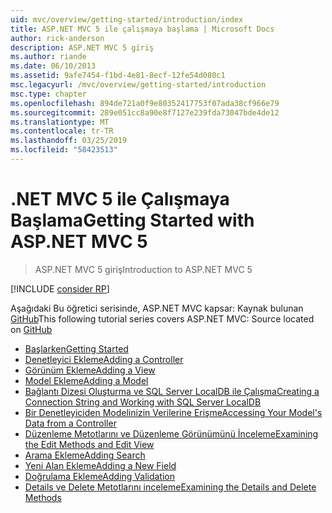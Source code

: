 ```yaml
---
uid: mvc/overview/getting-started/introduction/index
title: ASP.NET MVC 5 ile çalışmaya başlama | Microsoft Docs
author: rick-anderson
description: ASP.NET MVC 5 giriş
ms.author: riande
ms.date: 06/10/2013
ms.assetid: 9afe7454-f1bd-4e81-8ecf-12fe54d080c1
msc.legacyurl: /mvc/overview/getting-started/introduction
msc.type: chapter
ms.openlocfilehash: 894de721a0f9e80352417753f07ada38cf966e79
ms.sourcegitcommit: 289e051cc8a90e8f7127e239fda73047bde4de12
ms.translationtype: MT
ms.contentlocale: tr-TR
ms.lasthandoff: 03/25/2019
ms.locfileid: "58423513"
---
```

<a name="getting-started-with-aspnet-mvc-5"></a><span data-ttu-id="7362d-103">.NET MVC 5 ile Çalışmaya Başlama</span><span class="sxs-lookup"><span data-stu-id="7362d-103">Getting Started with ASP.NET MVC 5</span></span>
====================
> <span data-ttu-id="7362d-104">ASP.NET MVC 5 giriş</span><span class="sxs-lookup"><span data-stu-id="7362d-104">Introduction to ASP.NET MVC 5</span></span>

[!INCLUDE [consider RP](../../../../includes/razor.md)]

<span data-ttu-id="7362d-105">Aşağıdaki Bu öğretici serisinde, ASP.NET MVC kapsar: Kaynak bulunan [GitHub](https://github.com/aspnet/AspNetDocs/tree/master/aspnet/mvc/overview/getting-started/introduction/sample/MvcMovie/MvcMovie)</span><span class="sxs-lookup"><span data-stu-id="7362d-105">This following tutorial series covers ASP.NET MVC: Source located on [GitHub](https://github.com/aspnet/AspNetDocs/tree/master/aspnet/mvc/overview/getting-started/introduction/sample/MvcMovie/MvcMovie)</span></span>

- [<span data-ttu-id="7362d-106">Başlarken</span><span class="sxs-lookup"><span data-stu-id="7362d-106">Getting Started</span></span>](getting-started.md)
- [<span data-ttu-id="7362d-107">Denetleyici Ekleme</span><span class="sxs-lookup"><span data-stu-id="7362d-107">Adding a Controller</span></span>](adding-a-controller.md)
- [<span data-ttu-id="7362d-108">Görünüm Ekleme</span><span class="sxs-lookup"><span data-stu-id="7362d-108">Adding a View</span></span>](adding-a-view.md)
- [<span data-ttu-id="7362d-109">Model Ekleme</span><span class="sxs-lookup"><span data-stu-id="7362d-109">Adding a Model</span></span>](adding-a-model.md)
- [<span data-ttu-id="7362d-110">Bağlantı Dizesi Oluşturma ve SQL Server LocalDB ile Çalışma</span><span class="sxs-lookup"><span data-stu-id="7362d-110">Creating a Connection String and Working with SQL Server LocalDB</span></span>](creating-a-connection-string.md)
- [<span data-ttu-id="7362d-111">Bir Denetleyiciden Modelinizin Verilerine Erişme</span><span class="sxs-lookup"><span data-stu-id="7362d-111">Accessing Your Model's Data from a Controller</span></span>](accessing-your-models-data-from-a-controller.md)
- [<span data-ttu-id="7362d-112">Düzenleme Metotlarını ve Düzenleme Görünümünü İnceleme</span><span class="sxs-lookup"><span data-stu-id="7362d-112">Examining the Edit Methods and Edit View</span></span>](examining-the-edit-methods-and-edit-view.md)
- [<span data-ttu-id="7362d-113">Arama Ekleme</span><span class="sxs-lookup"><span data-stu-id="7362d-113">Adding Search</span></span>](adding-search.md)
- [<span data-ttu-id="7362d-114">Yeni Alan Ekleme</span><span class="sxs-lookup"><span data-stu-id="7362d-114">Adding a New Field</span></span>](adding-a-new-field.md)
- [<span data-ttu-id="7362d-115">Doğrulama Ekleme</span><span class="sxs-lookup"><span data-stu-id="7362d-115">Adding Validation</span></span>](adding-validation.md)
- [<span data-ttu-id="7362d-116">Details ve Delete Metotlarını inceleme</span><span class="sxs-lookup"><span data-stu-id="7362d-116">Examining the Details and Delete Methods</span></span>](examining-the-details-and-delete-methods.md)
